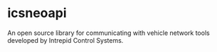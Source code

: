 icsneoapi
=========

An open source library for communicating with vehicle network tools developed by Intrepid Control Systems.